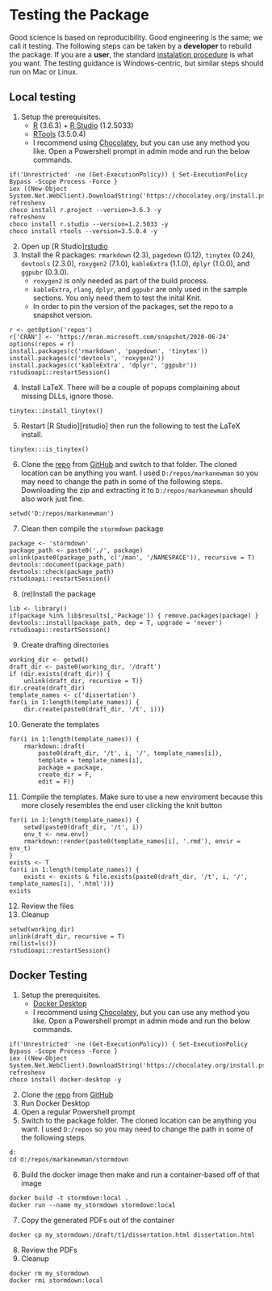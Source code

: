 # Testing the Package

Good science is based on reproducibility.
Good engineering is the same; we call it testing.
The following steps can be taken by a **developer** to rebuild the package.
If you are a **user**, the standard [instalation procedure](./README.md) is what you want.
The testing guidance is Windows-centric, but similar steps should run on Mac or Linux.

## Local testing

01. Setup the prerequisites.    
    * [R](https://cran.r-project.org/bin/windows/base/) (3.6.3) + [R Studio](https://www.rstudio.com/products/rstudio/download/) (1.2.5033)
    * [RTools](https://cran.r-project.org/bin/windows/Rtools/) (3.5.0.4)
    * I recommend using [Chocolatey](https://chocolatey.org/install), but you can use any method you like.
      Open a Powershell prompt in admin mode and run the below commands.
```{ps1}
if('Unrestricted' -ne (Get-ExecutionPolicy)) { Set-ExecutionPolicy Bypass -Scope Process -Force }
iex ((New-Object System.Net.WebClient).DownloadString('https://chocolatey.org/install.ps1'))
refreshenv
choco install r.project --version=3.6.3 -y
refreshenv
choco install r.studio --version=1.2.5033 -y
choco install rtools --version=3.5.0.4 -y
```
02. Open up [R Studio][rstudio](https://www.rstudio.com/)
03. Install the R packages: `rmarkdown` (2.3), `pagedown` (0.12), `tinytex` (0.24), `devtools` (2.3.0), `roxygen2` (7.1.0), `kableExtra` (1.1.0), `dplyr` (1.0.0), and `ggpubr` (0.3.0).
    * `roxygen2` is only needed as part of the build process.
    * `kableExtra`, `rlang`, `dplyr`, and `ggpubr` are only used in the sample sections.
      You only need them to test the inital Knit.
    * In order to pin the version of the packages, set the repo to a snapshot version.
```{r}
r <- getOption('repos')
r['CRAN'] <- 'https://mran.microsoft.com/snapshot/2020-06-24'
options(repos = r)
install.packages(c('rmarkdown', 'pagedown', 'tinytex'))
install.packages(c('devtools', 'roxygen2'))
install.packages(c('kableExtra', 'dplyr', 'ggpubr'))
rstudioapi::restartSession()
```
04. Install LaTeX.
    There will be a couple of popups complaining about missing DLLs, ignore those.
```{r}
tinytex::install_tinytex()
```
05. Restart [R Studio][rstudio] then run the following to test the LaTeX install.
```{r}
tinytex:::is_tinytex()
```
06. Clone the [repo](https://github.com/markanewman/stormdown) from [GitHub](https://github.com) and switch to that folder.
    The cloned location can be anything you want.
	I used `D:/repos/markanewman` so you may need to change the path in some of the following steps.
    Downloading the zip and extracting it to `D:/repos/markanewman` should also work just fine.
```{r}
setwd('D:/repos/markanewman')
```
07. Clean then compile the `stormdown` package
```{r}
package <- 'stormdown'
package_path <- paste0('./', package)
unlink(paste0(package_path, c('/man', '/NAMESPACE')), recursive = T)
devtools::document(package_path)
devtools::check(package_path)
rstudioapi::restartSession()
```
08. (re)Install the package
```{r}
lib <- library()
if(package %in% lib$results[,'Package']) { remove.packages(package) }
devtools::install(package_path, dep = T, upgrade = 'never')
rstudioapi::restartSession()
```
09. Create drafting directories
```{r}
working_dir <- getwd()
draft_dir <- paste0(working_dir, '/draft')
if (dir.exists(draft_dir)) {
    unlink(draft_dir, recursive = T)}
dir.create(draft_dir)
template_names <- c('dissertation')
for(i in 1:length(template_names)) {
    dir.create(paste0(draft_dir, '/t', i))}
```
10. Generate the templates
```{r}
for(i in 1:length(template_names)) {
    rmarkdown::draft(
        paste0(draft_dir, '/t', i, '/', template_names[i]),
        template = template_names[i],
        package = package,
        create_dir = F,
        edit = F)}
```
11. Compile the templates.
    Make sure to use a new enviroment because this more closely resembles the end user clicking the knit button
```{r}
for(i in 1:length(template_names)) {
    setwd(paste0(draft_dir, '/t', i))
    env_t <- new.env()
    rmarkdown::render(paste0(template_names[i], '.rmd'), envir = env_t)
}
exists <- T
for(i in 1:length(template_names)) {
    exists <- exists & file.exists(paste0(draft_dir, '/t', i, '/', template_names[i], '.html'))}
exists
```
12. Review the files
13. Cleanup
```{r}
setwd(working_dir)
unlink(draft_dir, recursive = T)
rm(list=ls())
rstudioapi::restartSession()
```

## Docker Testing

01. Setup the prerequisites.
    * [Docker Desktop](https://www.docker.com/products/docker-desktop)
    * I recommend using [Chocolatey](https://chocolatey.org/install), but you can use any method you like.
      Open a Powershell prompt in admin mode and run the below commands.
```{ps1}
if('Unrestricted' -ne (Get-ExecutionPolicy)) { Set-ExecutionPolicy Bypass -Scope Process -Force }
iex ((New-Object System.Net.WebClient).DownloadString('https://chocolatey.org/install.ps1'))
refreshenv
choco install docker-desktop -y
```
02. Clone the [repo](https://github.com/markanewman/stormdown) from [GitHub](https://github.com)
03. Run Docker Desktop
04. Open a regular Powershell prompt
05. Switch to the package folder.
    The cloned location can be anything you want.
	I used `D:/repos` so you may need to change the path in some of the following steps.
```{ps1}
d:
cd d:/repos/markanewman/stormdown
```
06. Build the docker image then make and run a container-based off of that image
```{ps1}
docker build -t stormdown:local .
docker run --name my_stormdown stormdown:local
```
07. Copy the generated PDFs out of the container
```{ps1}
docker cp my_stormdown:/draft/t1/dissertation.html dissertation.html
```
08. Review the PDFs
09. Cleanup
```{ps1}
docker rm my_stormdown
docker rmi stormdown:local
```

